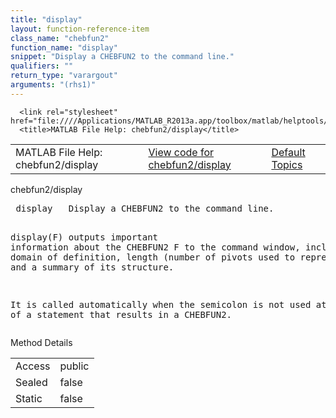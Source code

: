 ```yaml
---
title: "display"
layout: function-reference-item
class_name: "chebfun2"
function_name: "display"
snippet: "Display a CHEBFUN2 to the command line."
qualifiers: ""
return_type: "varargout"
arguments: "(rhs1)"
---
```


<html>
   <head>
      <meta http-equiv="Content-Type" content="text/html; charset=utf-8">
   
      <link rel="stylesheet" href="file:////Applications/MATLAB_R2013a.app/toolbox/matlab/helptools/private/helpwin.css">
      <title>MATLAB File Help: chebfun2/display</title>
   </head>
   <body>
      <!--Single-page help-->
      <table border="0" cellspacing="0" width="100%">
         <tr class="subheader">
            <td class="headertitle">MATLAB File Help: chebfun2/display</td>
            <td class="subheader-left"><a href="matlab:edit chebfun2/display">View code for chebfun2/display</a></td>
            <td class="subheader-right"><a href="matlab:helpwin">Default Topics</a></td>
         </tr>
      </table>
      <div class="title">chebfun2/display</div>
      <div class="helptext"><pre><!--helptext --> <span class="helptopic">display</span>   Display a CHEBFUN2 to the command line.
  
  <span class="helptopic">display</span>(F) outputs important information about the CHEBFUN2 F to the
  command window, including its domain of definition, length (number of 
  pivots used to represent it), and a summary of its structure. 
 
  It is called automatically when the semicolon is not used at the
  end of a statement that results in a CHEBFUN2.</pre></div><!--after help -->
      <!--Method-->
      <div class="sectiontitle">Method Details</div>
      <table class="class-details">
         <tr>
            <td class="class-detail-label">Access</td>
            <td>public</td>
         </tr>
         <tr>
            <td class="class-detail-label">Sealed</td>
            <td>false</td>
         </tr>
         <tr>
            <td class="class-detail-label">Static</td>
            <td>false</td>
         </tr>
      </table>
   </body>
</html>
